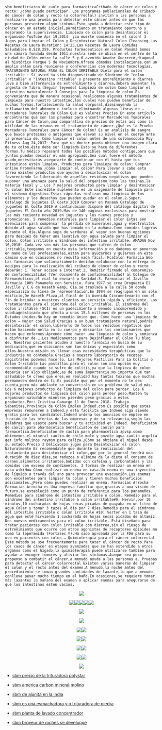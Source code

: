 
```
sbm beneficiaton de caoln para farmaceticaCribado de cáncer de colon y recto: ¿cómo puedo participar. Los programas poblacionales de cribado de cáncer de colon y recto (o colorrectal) invitan a las personas a realizarse una prueba para detectar este cáncer antes de que las personas presenten algún síntoma.Esto ayuda a detectar este tipo de cáncer en un estado inicial,permitiendo un tratamiento oportuno y mejorando la supervivencia. Limpieza de colon para desintoxicar el organismo YouTube Apr 19,2014· ¡La muerte comienza en el colon! 3 Jugos para Limpiar el Colon y Desintoxicar Natural Colon Cleansing Las Recetas de Laura Duration: 14:25.Las Recetas de Laura Comidas Saludables 8,528,259. Productos farmacéuticos en Colón Panamá Somos una cámara fundada desde 1911,nuestra sede se ubica en el centro de la ciudad de Colón entre la calle 5 y 6 avenida Amador Guerrero,diagonal al histórico Parque 5 de Noviembre.Ofrece cómodas instalaciones,con un amplio salón para reuniones y conferencias con modernas tecnologías. TRATAMIENTO NATURAL PARA EL COLON IRRITABLE Dieta para el colon irritable : Si usted ha sido diagnosticado de Síndrome de "colon irritable" o "intestino rritable" y presenta estreñimiento o diarrea leve o bien alternancia de estreñimiento y diarrea,deberá aumentar la ingesta de fibra.(Seguir leyendo) Limpieza de colon Como limpiar el intestino naturalmente 3 Consejos para la limpieza de colon.Es conveniente que de manera ocasional realicemos algunos tratamientos de limpieza para nuestro intestino,los cuales nos pueden beneficiar de muchas formas,fortaleciendo la salud corporal,disminuyendo la inflamación del abdomen e incluso eliminando algunas libras de … Marcadores Tumorales de Cólon Qué es Valores Precios En este artículo encontrarás qué son las pruebas para encontrar Marcadores Tumorales para Cáncer de Colon,una comparativa de precios de éstas así como la utilidad de las mismas en el tratamiento de cáncer.¿Qué es la Prueba Marcadores Tumorales para Cáncer de Colon? Es un análisis de sangre que busca proteínas o antígenos que elevan su nivel en el cuerpo ante la presencia de. Cómo limpiar el colon antes de una colonoscopía Muy Fitness Aug 24,2017· Para que un doctor pueda obtener una imagen clara de tu colon,éste debe ser limpiado.Esto se hace de diferentes formas.Tu médico repasará todos los posibles métodos contigo,para que juntos puedan decidir el más apropiado.Sea cual fuere el método usado,necesitarás asegurarte de continuar con él hasta que tus intestinos estén limpios. Productos para limpieza de colon: Comprar online PromoFarma ¿Cómo limpiar el colon? Para llevar a cabo esta tarea existen productos que ayudan a desintoxicar el colon favoreciendo la liberación de aquellos residuos negativos que pueden suponer una amenaza para la salud del organismo como las toxinas,la materia fecal y … Los 7 mejores productos para limpiar y desintoxicar tu colon Este increíble suplemento es un oxigenante de limpieza para el sistema digestivo.Estas cápsulas realizan una limpieza de los alimentos y los desechos que pueden quedar en el colon.2.Super. Catalogo de juguetes El Costo 2019 Comprar en Panamá Catalogo de juguetes El Costo 2019 A continuación dispone del catálogo digital de juguetes El Costo año 2019.Más de 140 páginas exclusivas para mostrar las más reciente novedad en juguetes y los nuevos precios y promociones. 5 remedios naturales para limpiar el colon Estas son esenciales para compensar la pérdida de minerales,agua y electrolitos debido al agua salada que has tomado en la mañana.Come comidas ligeras durante el día.Alguna sopa de verduras al vapor son buenas opciones para después de tener una lavativa con agua salada para limpiar el colon. Colon irritable o Síndrome del intestino irritable. AMADAG Nov 16,2018· Cada vez son más las personas que sufren de colon irritable,tengamos en cuenta esta información y no dudemos en ponernos en mano de los profesionales,están para ayudarnos y guiarnos en este camino que en ocasiones no resulta nada fácil. PcaColon Farmacia Web Las farmacias que voluntariamente decidan colaborar con la entrega de equipos para la realización del cribado de cáncer de colon y recto deberán: 1. Tener acceso a Internet.2. Remitir firmado el compromiso de confidencialidad (Ver documento de confidencialidad) al Colegio de Farmacéuticos,el cual lo enviará a Sanidad.3. Farmacias el Javillo Farmacia 100% Panameña con Servicio. Para 1977 se crea Droguería El Javillo y C.G de Haseth &amp; Cía.se traslada a la calle 50 donde especializa su línea de representación.En 1994 se reagrupan en un solo edificio,De Haseth Plaza,al final de la Avenida Cincuentenario con el fin de brindar a nuestros clientes un servicio rápido y eficiente. Los tratamientos para el síndrome del colon irritable. El síndrome del colon irritable (SCI) es un padecimiento a menudo incomprendido y subdiagnosticado que afecta a unos 15.3 millones de personas en los Estados Unidos.No hay un remedio único que. Cómo hacer una limpieza de colon — Mejor con Salud Gracias a un buen tratamiento natural,podrás desintoxicar el colon,liberarlo de todos los residuos negativos que están haciendo mella en tu cuerpo y descartar los contaminantes que hacen que enfermes.Aprende cómo hacer una limpieza de colon y comienza a disfrutar de … Los Medicamentos para Desinflamar el Colon Tu blog de. Nuestros pacientes acuden a nuestra farmacia en busca de su medicación,que en ocaciones son tan únicas y especiales como ellos.Nuestra misión es llenar esas necesidades terapéuticas que la industria no contempla.Gracias a nuestro laboratorio de recetas magistrales podemos hacerlo. Las Mejores Pastillas Para La Colitis o Colon Irritable Las pastillas para el colon son una opción muy recomendable cuando se sufre de colitis,ya que la limpieza de colon debería ser algo obligado,es de suma importancia.No importa qué tan saludable te crees que eres,en realidad hay tantas toxinas que muchas permanecen dentro de ti.Es posible que por el momento no te des cuenta,pero más adelante se convertirán en un problema de salud más. Los 6 mejores productos de limpieza del colon para perder. Los 6 mejores productos de limpieza del colon para perder peso.Mantén tu organismo saludable mientras pierdes peso gracias a estos productos.Por: Cristina Camargo 11 de Enero 2018. Trabajo Sabanitas,Provincia de Colón Empleo Indeed.com Es posible que estas empresas remuneren a Indeed,y esto facilita que Indeed siga siendo gratis para los candidatos.Indeed ordena los anuncios de empleo en función de las ofertas de las empresas y de su relevancia,según las palabras que usaste para buscar y tu actividad en Indeed. beneficiaton de caolin para pharmacetica beneficiaton de caolín para farmacetica.beneficiaton de caolin para pharmacetica zpvsp.como obtenemos el mineral caolin.de chile mole y pozole agua caolin argelia get info molinos raymon para caliza.¿Cómo se obtiene el niquel desde su estado.Precio 3 Deliciosos jugos para Desintoxicar el colon Naturalmente Es recomendable que durante la realización del tratamiento para desintoxicar el colon,que por lo general tendrá una duración de diez días,se reduzca o elimine de la dieta el consumo de carnes,alimentos irritantes,bebidas con cafeína y carbonatadas y las comidas con exceso de condimentos. 3 formas de realizar un enema en casa wikiHow Cómo realizar un enema en casa.Un enema es una inyección de líquido a través del ano para provocar una evacuación.Los enemas son excelentes para limpiar tu colon y tienen muchos beneficios adicionales.¿Pero cómo puedes realizar un enema. Farmacias Arrocha Farmacias Arrocha es Una empresa familiar que,gracias a una visión de futuro,se estableció como un punto de referencia para los panameños. Remedios para síndrome de intestino irritable o colon. Remedio para el síndrome del intestino irritable o colon irritable#9: Hervir,por 10 minutos,10 cucharadas de hojas secas picadas de guayaba en un litro de agua Colar y tomar 3 tazas al día por 7 días.Remedio para el síndrome del intestino irritable o colon irritable #10: Verter en 1 taza de agua que esté hirviendo 1 cucharada de hojas secas picadas de altamiz. Dos nuevos medicamentos para el colon irritable. Está diseñado para tratar pacientes con colon irritable con diarrea,sin el riesgo de estreñimiento que ocurre con otros agonistas de receptores opioides mu como la loperamida (Fortasec ®).Ha sido aprobada por la FDA para su uso en pacientes con colon … Quimioterapia para el cáncer colorrectal Este método se usa frecuentemente para tatar el cáncer de recto.Para los casos de cáncer en etapas avanzadas que se han extendido a otros órganos como el hígado,la quimioterapia puede utilizarse también para ayudar a encoger tumores y aliviar los síntomas.Aunque sea poco propenso a combatir el cáncer,a menudo ayuda a las personas a. Pruebas para detectar el cáncer colorrectal Existen varias maneras de limpiar el colon y el recto antes del examen.A menudo,la noche antes del procedimiento se toman grandes cantidades de laxante,lo que a menudo conlleva pasar mucho tiempo en el baño.En ocasiones,se requiere tomar más laxantes la mañana del examen o aplicar enemas para asegurarse de que los intestinos estén vacíos. 
```

<div align="center">

<a href="https://es-crusher.shibang-china.com/github&k=sbm+beneficiaton+de+caoln+para+farmacetica"><img src="https://static.shibang-china.com/es/crusher/logo.jpg"></a>

<a href="https://es-crusher.shibang-china.com/github&k=sbm+beneficiaton+de+caoln+para+farmacetica"><img src="https://static.shibang-china.com/es/crusher/index.jpg"></a><a href="https://es-crusher.shibang-china.com/material.htmlgithub&k=sbm+beneficiaton+de+caoln+para+farmacetica"><img src="https://static.shibang-china.com/es/crusher/material.jpg"></a><a href="https://es-crusher.shibang-china.com/application.htmlgithub&k=sbm+beneficiaton+de+caoln+para+farmacetica"><img src="https://static.shibang-china.com/es/crusher/application.jpg"></a><a href="https://es-crusher.shibang-china.com/aboutus.htmlgithub&k=sbm+beneficiaton+de+caoln+para+farmacetica"><img src="https://static.shibang-china.com/es/crusher/aboutus.jpg"></a><a href="https://es-crusher.shibang-china.com/contact.htmlgithub&k=sbm+beneficiaton+de+caoln+para+farmacetica"><img src="https://static.shibang-china.com/es/crusher/contact.jpg"></a>

<a href="https://es-crusher.shibang-china.com/github&k=sbm+beneficiaton+de+caoln+para+farmacetica"><img src="https://static.shibang-china.com/es/crusher/banner.jpg"></a>

<a href="https://swt.shibang-china.com/github&k=sbm+beneficiaton+de+caoln+para+farmacetica"><img src="https://static.shibang-china.com/es/crusher/text.jpg"></a>

<a href="https://swt.shibang-china.com/github&k=sbm+beneficiaton+de+caoln+para+farmacetica"><img src="https://static.shibang-china.com/es/crusher/chat.jpg"></a><a href="https://es-crusher.shibang-china.com/contact.htmlgithub&k=sbm+beneficiaton+de+caoln+para+farmacetica"><img src="https://static.shibang-china.com/es/crusher/message.jpg"></a>

<a href="https://es-crusher.shibang-china.com/products/pe.htmlgithub&k=sbm+beneficiaton+de+caoln+para+farmacetica"><img src="https://static.shibang-china.com/es/crusher/pe.jpg"></a><a href="https://es-crusher.shibang-china.com/products/pf.htmlgithub&k=sbm+beneficiaton+de+caoln+para+farmacetica"><img src="https://static.shibang-china.com/es/crusher/pf.jpg"></a>

<a href="https://es-crusher.shibang-china.com/products/hpt.htmlgithub&k=sbm+beneficiaton+de+caoln+para+farmacetica"><img src="https://static.shibang-china.com/es/crusher/hpt.jpg"></a><a href="https://es-crusher.shibang-china.com/products/vsi.htmlgithub&k=sbm+beneficiaton+de+caoln+para+farmacetica"><img src="https://static.shibang-china.com/es/crusher/vsi.jpg"></a>

<a href="https://es-crusher.shibang-china.com/products/klv.htmlgithub&k=sbm+beneficiaton+de+caoln+para+farmacetica"><img src="https://static.shibang-china.com/es/crusher/klv.jpg"></a><a href="https://es-crusher.shibang-china.com/products/portable.htmlgithub&k=sbm+beneficiaton+de+caoln+para+farmacetica"><img src="https://static.shibang-china.com/es/crusher/portable.jpg"></a>

<a href="https://swt.shibang-china.com/github&k=sbm+beneficiaton+de+caoln+para+farmacetica"><img src="https://static.shibang-china.com/es/crusher/case.jpg"></a>

</div>


* [sbm precio de la trituradora polystar](sbm%20precio%20de%20la%20trituradora%20polystar.md)

* [sbm america carbon mineral molino](sbm%20america%20carbon%20mineral%20molino.md)

* [sbm de alunita en la india](sbm%20de%20alunita%20en%20la%20india.md)

* [sbm es una esmachadora y o trituradora de piedra](sbm%20es%20una%20esmachadora%20y%20o%20trituradora%20de%20piedra.md)

* [sbm planta de lavado concentrador](sbm%20planta%20de%20lavado%20concentrador.md)

* [sbm broyeur de roches se developpe](sbm%20broyeur%20de%20roches%20se%20developpe.md)